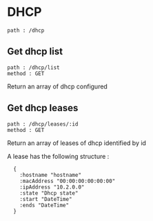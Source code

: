 # DHCP

    path : /dhcp

## Get dhcp list

    path : /dhcp/list
    method : GET

Return an array of dhcp configured

## Get dhcp leases

    path : /dhcp/leases/:id
    method : GET

Return an array of leases of dhcp identified by id

A lease has the following structure :

      {
        :hostname "hostname"
        :macAddress "00:00:00:00:00:00"
        :ipAddress "10.2.0.0"
        :state "Dhcp state"
        :start "DateTime"
        :ends "DateTime"
      }

